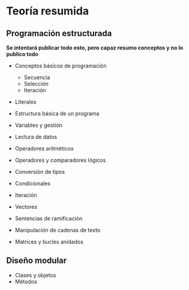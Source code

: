 # Teoría resumida
## Programación estructurada
**Se intentará publicar todo esto, pero capaz resumo conceptos y no lo publico todo**
- Conceptos básicos de programación
  - Secuencia
  - Selección
  - Iteración
- Literales
- Estructura básica de un programa
- Variables y gestión 
- Lectura de datos
- Operadores aritméticos
- Operadores y comparadores lógicos
- Conversión de tipos

- Condicionales
- Iteración
- Vectores
- Sentencias de ramificación
- Manipulación de cadenas de texto
- Matrices y bucles anidados

## Diseño modular
- Clases y objetos
- Métodos
